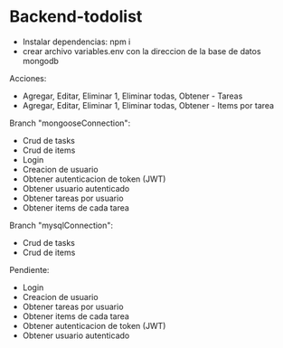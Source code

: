 # Backend-todolist
- Instalar dependencias:  npm i
- crear archivo variables.env con la direccion de la base de datos mongodb

Acciones:
- Agregar, Editar, Eliminar 1, Eliminar todas, Obtener - Tareas
- Agregar, Editar, Eliminar 1, Eliminar todas, Obtener - Items por tarea

Branch "mongooseConnection":
- Crud de tasks
- Crud de items
- Login
- Creacion de usuario
- Obtener autenticacion de token (JWT)
- Obtener usuario autenticado
- Obtener tareas por usuario
- Obtener items de cada tarea

Branch "mysqlConnection":
- Crud de tasks
- Crud de items

Pendiente: 
- Login
- Creacion de usuario
- Obtener tareas por usuario
- Obtener items de cada tarea
- Obtener autenticacion de token (JWT)
- Obtener usuario autenticado
